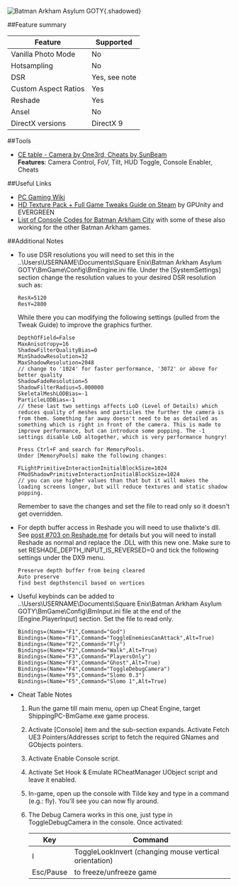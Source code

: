 ![Batman Arkham Asylum GOTY](Images\batmanaa_header.jpg "Shot by One3rd"){.shadowed}

##Feature summary

Feature | Supported
--|--
Vanilla Photo Mode | No
Hotsampling | No
DSR | Yes, see note
Custom Aspect Ratios | Yes
Reshade | Yes
Ansel | No
DirectX versions | DirectX 9
 
##Tools
* [CE table - Camera by One3rd, Cheats by SunBeam](..\CheatTables\BatmanAA_One3rd_Camera_Merged.CT)  
**Features**: Camera Control, FoV, Tilt, HUD Toggle, Console Enabler, Cheats

##Useful Links

* [PC Gaming Wiki](https://pcgamingwiki.com/wiki/Batman:_Arkham_Asylum)
* [HD Texture Pack + Full Game Tweaks Guide on Steam](https://steamcommunity.com/sharedfiles/filedetails/?id=1159691355) by GPUnity and EVERGREEN
* [List of Console Codes for Batman Arkham City](http://fearlessrevolution.com/viewtopic.php?t=1217) with some of these also working for the other Batman Arkham games.

##Additional Notes
* To use DSR resolutions you will need to set this in the ..\Users\USERNAME\Documents\Square Enix\Batman Arkham Asylum GOTY\BmGame\Config\BmEngine.ini file. Under the [SystemSettings] section change the resolution values to your desired DSR resolution such as:
    ```
    ResX=5120
    ResY=2880
    ```
    While there you can modifying the following settings (pulled from the Tweak Guide) to improve the graphics further.
    ```
    DepthOfField=False  
    MaxAnisotropy=16
    ShadowFilterQualityBias=0
    MinShadowResolution=32
    MaxShadowResolution=2048 
    // change to '1024' for faster performance, '3072' or above for better quality
    ShadowFadeResolution=5
    ShadowFilterRadius=5.000000
    SkeletalMeshLODBias=-1
    ParticleLODBias=-1
    // these last two settings affects LoD (Level of Details) which reduces quality of meshes and particles the further the camera is from them. Something far away doesn't need to be as detailed as something which is right in front of the camera. This is made to improve performance, but can introduce some popping. The -1 settings disable LoD altogether, which is very performance hungry!

    Press Ctrl+F and search for MemoryPools.
    Under [MemoryPools] make the following changes:

    FLightPrimitiveInteractionInitialBlockSize=1024
    FModShadowPrimitiveInteractionInitialBlockSize=1024
    // you can use higher values than that but it will makes the loading screens longer, but will reduce textures and static shadow popping.
    ```
    Remember to save the changes and set the file to read only so it doesn't get overridden. 

* For depth buffer access in Reshade you will need to use thalixte's dll. See [post #703 on Reshade.me](https://reshade.me/forum/general-discussion/4083-depth-buffer-detection-modification?start=700#32499) for details but you will need to install Reshade as normal and replace the .DLL with this new one. Make sure to set RESHADE_DEPTH_INPUT_IS_REVERSED=0 and tick the following settings under the DX9 menu.
    ```
    Preserve depth buffer from being cleared
    Auto preserve
    find best depthstencil based on vertices
    ```
* Useful keybinds can be added to ..\Users\USERNAME\Documents\Square Enix\Batman Arkham Asylum GOTY\BmGame\Config\BmInput.ini file at the end of the [Engine.PlayerInput] section. Set the file to read only.
    ```
    Bindings=(Name="F1",Command="God")
    Bindings=(Name="F1",Command="ToggleEnemiesCanAttack",Alt=True)
    Bindings=(Name="F2",Command="Fly")
    Bindings=(Name="F2",Command="Walk",Alt=True)
    Bindings=(Name="F3",Command="PlayersOnly")
    Bindings=(Name="F3",Command="Ghost",Alt=True)
    Bindings=(Name="F4",Command="ToggleDebugCamera")
    Bindings=(Name="F5",Command="Slomo 0.3")
    Bindings=(Name="F5",Command="Slomo 1",Alt=True)
    ```
* Cheat Table Notes
    1. Run the game till main menu, open up Cheat Engine, target ShippingPC-BmGame.exe game process.
    2. Activate [Console] item and the sub-section expands. Activate Fetch UE3 Pointers/Addresses script to fetch the required GNames and GObjects pointers. 
    3. Activate Enable Console script.
    4. Activate Set Hook & Emulate RCheatManager UObject script and leave it enabled.
    5. In-game, open up the console with Tilde key and type in a command (e.g.: fly). You'll see you can now fly around.
    6. The Debug Camera works in this one, just type in ToggleDebugCamera in the console. Once activated:

        Key | Command
        --|--
        I | ToggleLookInvert (changing mouse vertical orientation)
        Esc/Pause | to freeze/unfreeze game